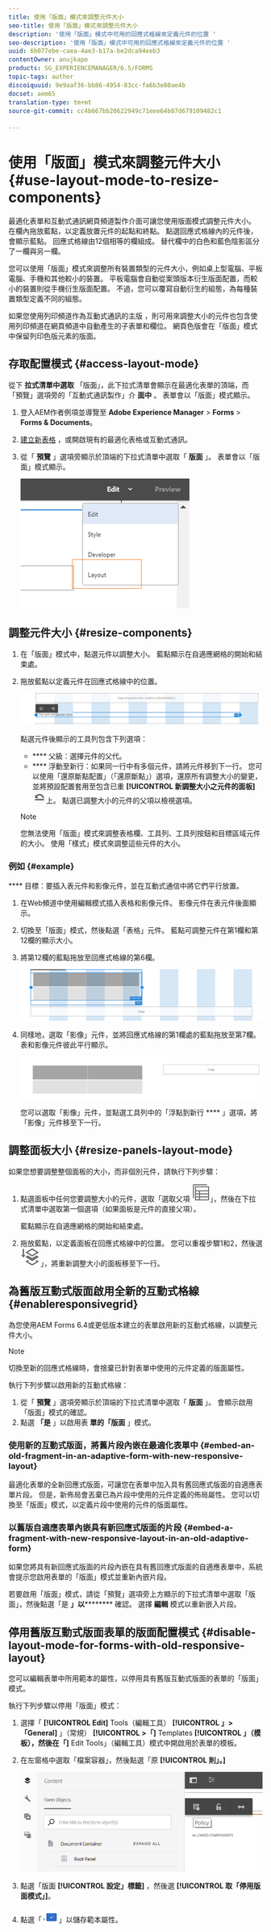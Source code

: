 ```yaml
---
title: 使用「版面」模式來調整元件大小
seo-title: 使用「版面」模式來調整元件大小
description: '使用「版面」模式中可用的回應式格線來定義元件的位置 '
seo-description: '使用「版面」模式中可用的回應式格線來定義元件的位置 '
uuid: 6b077ebe-caea-4ae3-b17a-be2dca94eeb3
contentOwner: anujkapo
products: SG_EXPERIENCEMANAGER/6.5/FORMS
topic-tags: author
discoiquuid: 9e9aaf36-bb86-4954-83cc-fa6b3e80ae4b
docset: aem65
translation-type: tm+mt
source-git-commit: cc4b667bb20622949c71eee64b07d679109482c1

---
```



# 使用「版面」模式來調整元件大小{#use-layout-mode-to-resize-components}

最適化表單和互動式通訊網頁頻道製作介面可讓您使用版面模式調整元件大小。 在欄內拖放藍點，以定義放置元件的起點和終點。 點選回應式格線內的元件後，會顯示藍點。 回應式格線由12個相等的欄組成。 替代欄中的白色和藍色陰影區分了一欄與另一欄。

您可以使用「版面」模式來調整所有裝置類型的元件大小，例如桌上型電腦、平板電腦、手機和其他較小的裝置。 平板電腦會自動從案頭版本衍生版面配置，而較小的裝置則從手機衍生版面配置。 不過，您可以覆寫自動衍生的組態，為每種裝置類型定義不同的組態。

如果您使用列印頻道作為互動式通訊的主版 [](../../forms/using/create-interactive-communication.md) ，則可用來調整大小的元件也包含使用列印頻道在網頁頻道中自動產生的子表單和欄位。 網頁色版會在「版面」模式中保留列印色版元素的版面。

## 存取配置模式 {#access-layout-mode}

從下 **拉式清單中選取** 「版面」，此下拉式清單會顯示在最適化表單的頂端，而「預覽」選項旁的「互動式通訊製作」介 **面中** 。 表單會以「版面」模式顯示。

1. 登入AEM作者例項並導覽至 **Adobe Experience Manager** > **Forms** > **Forms &amp; Documents**。
1. [建立新表格](../../forms/using/create-interactive-communication.md) ，或開啟現有的最適化表格或互動式通訊。
1. 從「 **預覽** 」選項旁顯示於頂端的下拉式清單中選取「 **版面** 」。 表單會以「版面」模式顯示。

   ![互動式通訊的版面模式](assets/layout_mode_ic_new.png)

## 調整元件大小 {#resize-components}

1. 在「版面」模式中，點選元件以調整大小。 藍點顯示在自適應網格的開始和結束處。
1. 拖放藍點以定義元件在回應式格線中的位置。

   ![使用版面模式調整大小](assets/layout_mode_resize_new_updated.png)

   點選元件後顯示的工具列包含下列選項：

   * **** 父級：選擇元件的父代。
   * **** 浮動至新行：如果同一行中有多個元件，請將元件移到下一行。
   您可以使用「還原斷點配置」（「還原斷點」）選項，還原所有調整大小的變更，並將預設配置套用至包含已重 **[!UICONTROL 新調整大小之元件的面板]**![](assets/reverttopreviouslypublishedversion.png)上。 點選已調整大小的元件的父項以檢視選項。

   >[!NOTE]
   >
   >您無法使用「版面」模式來調整表格欄、工具列、工具列按鈕和目標區域元件的大小。 使用「樣式」模式來調整這些元件的大小。

### 例如 {#example}

**** 目標：要插入表元件和影像元件，並在互動式通信中將它們平行放置。

1. 在Web頻道中使用編輯模式插入表格和影像元件。 影像元件在表元件後面顯示。
1. 切換至「版面」模式，然後點選「表格」元件。 藍點可調整元件在第1欄和第12欄的顯示大小。
1. 將第12欄的藍點拖放至回應式格線的第6欄。

   ![定義表的端點](assets/layout_mode_end_point_table_new.png)

1. 同樣地，選取「影像」元件，並將回應式格線的第1欄處的藍點拖放至第7欄。 表和影像元件彼此平行顯示。

   ![在「佈局」模式下並行顯示表格和影像](assets/table_image_parallel_new.png)

   您可以選取「影像」元件，並點選工具列中的「浮點到新行 **** 」選項，將「影像」元件移至下一行。

## 調整面板大小 {#resize-panels-layout-mode}

如果您想要調整整個面板的大小，而非個別元件，請執行下列步驟：

1. 點選面板中任何您要調整大小的元件，選取「選取父項 ![](assets/select_parent_icon.svg)」，然後在下拉式清單中選取第一個選項（如果面板是元件的直接父項）。

   藍點顯示在自適應網格的開始和結束處。

1. 拖放藍點，以定義面板在回應式格線中的位置。
您可以重複步驟1和2，然後選 ![取「選取父項](assets/float_to_new_line_icon.svg) 」，將重新調整大小的面板移至下一行。

## 為舊版互動式版面啟用全新的互動式格線 {#enableresponsivegrid}

為您使用AEM Forms 6.4或更低版本建立的表單啟用新的互動式格線，以調整元件大小。

>[!NOTE]
>
>切換至新的回應式格線時，會捨棄已針對表單中使用的元件定義的版面屬性。

執行下列步驟以啟用新的互動式格線：

1. 從「 **預覽** 」選項旁顯示於頂端的下拉式清單中選取「 **版面** 」。 會顯示啟用「版面」模式的確認。
1. 點選 **「是** 」以啟用表 **單的「版面** 」模式。

### 使用新的互動式版面，將舊片段內嵌在最適化表單中 {#embed-an-old-fragment-in-an-adaptive-form-with-new-responsive-layout}

最適化表單的全新回應式版面，可讓您在表單中加入具有舊回應式版面的自適應表單片段。 但是，新佈局會丟棄已為片段中使用的元件定義的佈局屬性。 您可以切換至「版面」模式，以定義片段中使用的元件的版面屬性。

### 以舊版自適應表單內嵌具有新回應式版面的片段 {#embed-a-fragment-with-new-responsive-layout-in-an-old-adaptive-form}

如果您將具有新回應式版面的片段內嵌在具有舊回應式版面的自適應表單中，系統會提示您啟用表單的「版面」模式並重新內嵌片段。

若要啟用「版面」模式，請從「預覽」選項旁上方顯示的下拉式清單中選取「版面」，然後點選「是 **」以********** 確認。 選擇 **編輯** 模式以重新嵌入片段。

## 停用舊版互動式版面表單的版面配置模式 {#disable-layout-mode-for-forms-with-old-responsive-layout}

您可以編輯表單中所用範本的屬性，以停用具有舊版互動式版面的表單的「版面」模式。

執行下列步驟以停用「版面」模式：

1. 選擇「 **[!UICONTROL Edit]** Tools（編輯工具） **[!UICONTROL 」>「General]** 」（常規） **[!UICONTROL >「]** Templates **[!UICONTROL 」（模板），然後在「]** Edit Tools」（編輯工具）模式中開啟用於表單的模板。
1. 在左窗格中選取「檔案容器」，然後點選「原 **[!UICONTROL 則」。]**

   ![停用版面模式](assets/policy_disable_layout_mode.png)

1. 點選「版面 **[!UICONTROL 設定」標籤]** ，然後選 **[!UICONTROL 取「停用版面模式」]**。
1. 點選「 ![儲存變更](assets/save_icon.png) 」以儲存範本屬性。

